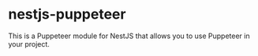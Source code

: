 # nestjs-puppeteer
This is a Puppeteer module for NestJS that allows you to use Puppeteer in your project. 
